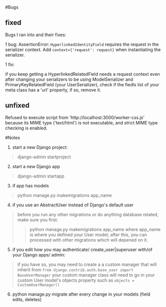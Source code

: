 #Bugs 

## fixed

Bugs I ran into and their fixes:

1 bug:
AssertionError: `HyperlinkedIdentityField` requires the request in the serializer context. Add `context={'request': request}` when instantiating the serializer.

1 fix:

if you keep getting a HyperlinkedRelatedField needs a request context even after changing your serializers to be using ModelSerializer and PrimaryKeyRelatedField (your UserSerializer), check if the fiedls list of your meta class has a 'url' property, if so, remove it. 


## unfixed

Refused to execute script from 'http://localhost:3000/worker-css.js' because its MIME type ('text/html') is not executable, and strict MIME type checking is enabled.

#Notes

1. start a new Django project:
> django-admin startproject

2. start a new Django app
> django-admin startapp	

3. if app has models
> python manage.py makemigrations app_name

4. if you use an AbstractUser instead of Django's default user
> before you run any other migrations or do anything database related, make sure you first:
> > python manage.py makemigrations app_name
where app_name is where you defined your User model; after this, you can processed with other
migrations which will depened on it.

5. if you edit how you may authenticate/ create_user|superuser with/of your Django apps/ admin:
> if you have so, you may need to create a a custom manager 
that will inherit from `from django.contrib.auth.base_user import BaseUserManager` your custom manager class will need to go in your custom User model's objects property such as `objects = CustomUserManager()`

6. python manage.py migrate after every change in your models (field edits, deletes)